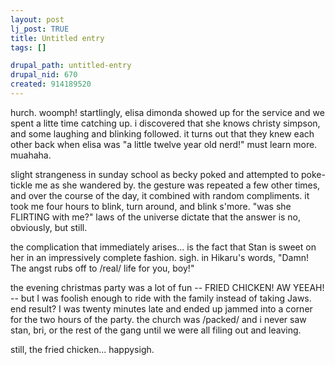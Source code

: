 ```yaml
--- 
layout: post
lj_post: TRUE
title: Untitled entry
tags: []

drupal_path: untitled-entry
drupal_nid: 670
created: 914189520
---
```

hurch. woomph! startlingly, elisa dimonda showed up for the service and we spent a litte time catching up. i discovered that she knows christy simpson, and some laughing and blinking followed. it turns out that they knew each other back when elisa was "a little twelve year old nerd!" must learn more. muahaha.

slight strangeness in sunday school as becky poked and attempted to poke-tickle me as she wandered by. the gesture was repeated a few other times, and over the course of the day, it combined with random compliments. it took me four hours to blink, turn around, and blink s'more. "was she FLIRTING with me?" laws of the universe dictate that the answer is no, obviously, but still.

the complication that immediately arises... is the fact that Stan is sweet on her in an impressively complete fashion. sigh. in Hikaru's words, "Damn! The angst rubs off to /real/ life for you, boy!"

the evening christmas party was a lot of fun -- FRIED CHICKEN! AW YEEAH! -- but I was foolish enough to ride with the family instead of taking Jaws. end result? I was twenty minutes late and ended up jammed into a corner for the two hours of the party. the church was /packed/ and i never saw stan, bri, or the rest of the gang until we were all filing out and leaving.

still, the fried chicken... happysigh.
